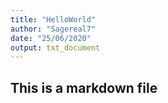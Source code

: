 ```yaml
---
title: "HelloWorld"
author: "Sagereal7"
date: "25/06/2020"
output: txt_document
---
```




## This is a markdown file


